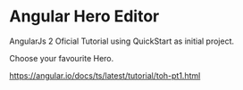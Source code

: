 # Angular Hero Editor

AngularJs 2 Oficial Tutorial using QuickStart as initial project.

Choose your favourite Hero.

https://angular.io/docs/ts/latest/tutorial/toh-pt1.html